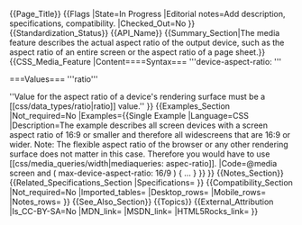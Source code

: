 {{Page_Title}}
{{Flags
|State=In Progress
|Editorial notes=Add description, specifications, compatibility.
|Checked_Out=No
}}
{{Standardization_Status}}
{{API_Name}}
{{Summary_Section|The media feature describes the actual aspect ratio of the output device, such as the aspect ratio of an entire screen or the aspect ratio of a page sheet.}}
{{CSS_Media_Feature
|Content====Syntax===
'''device-aspect-ratio: <ratio>'''

===Values===
'''ratio'''

''Value for the aspect ratio of a device's rendering surface must be a [[css/data_types/ratio|ratio]] value.''
}}
{{Examples_Section
|Not_required=No
|Examples={{Single Example
|Language=CSS
|Description=The example describes all screen devices with a screen aspect ratio of 16:9 or smaller and therefore all widescreens that are 16:9 or wider. Note: The flexible aspect ratio of the browser or any other rendering surface does not matter in this case. Therefore you would have to use [[css/media_queries/width|mediaqueries: aspec-ratio]].
|Code=@media screen and ( max-device-aspect-ratio: 16/9 ) { … }
}}
}}
{{Notes_Section}}
{{Related_Specifications_Section
|Specifications=
}}
{{Compatibility_Section
|Not_required=No
|Imported_tables=
|Desktop_rows=
|Mobile_rows=
|Notes_rows=
}}
{{See_Also_Section}}
{{Topics}}
{{External_Attribution
|Is_CC-BY-SA=No
|MDN_link=
|MSDN_link=
|HTML5Rocks_link=
}}